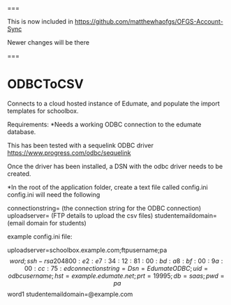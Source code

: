 ===

This is now included in https://github.com/matthewhaofgs/OFGS-Account-Sync

Newer changes will be there

===


# ODBCToCSV
Connects to a cloud hosted instance of Edumate, and populate the import templates for schoolbox. 

Requirements:
  *Needs a working ODBC connection to the edumate database. 

   This has been tested with a sequelink ODBC driver
   https://www.progress.com/odbc/sequelink

   Once the driver has been installed, a DSN with the odbc driver needs to be created. 

  *In the root of the application folder, create a text file called config.ini
   config.ini will need the following
   
   connectionstring=  (the connection string for the ODBC connection)
   uploadserver= (FTP details to upload the csv files)
   studentemaildomain= (email domain for students)
  
  
  example config.ini file:
  
uploadserver=schoolbox.example.com;ftpusername;pa$$word;ssh-rsa 2048 00:e2:e7:34:12:81:00:bd:a8:bf:00:9a:00:cc:75:ed
connectionstring=Dsn=EdumateODBC;uid=odbcusername;hst=example.edumate.net;prt=19995;db=saas;pwd=pa$$word1
studentemaildomain=@example.com 
  
 
